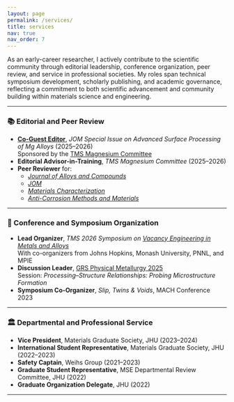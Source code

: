 ```yaml
---
layout: page
permalink: /services/
title: services
nav: true
nav_order: 7
---
```


As an early-career researcher, I actively contribute to the scientific community through editorial leadership, conference organization, peer review, and service in professional societies. My roles span technical symposium development, scholarly publishing, and academic governance, reflecting a commitment to both scientific advancement and community building within materials science and engineering.

---
### 📚 Editorial and Peer Review

- **[Co-Guest Editor](https://www.tms.org/portal/portal/Publications/Journals/JOM/JOM_Topic_Details.aspx?topicID=7657)**, *JOM Special Issue on Advanced Surface Processing of Mg Alloys* (2025–2026)  
  Sponsored by the [TMS Magnesium Committee](https://www.tms.org/portal/portal/Divisions___Committees/Divisions___Committees/Light_Metals_Division/Magnesium_Committee/home.aspx)
- **Editorial Advisor-in-Training**, *TMS Magnesium Committee* (2025–2026)
- **Peer Reviewer** for:  
  - *[Journal of Alloys and Compounds](https://www.sciencedirect.com/journal/journal-of-alloys-and-compounds)*  
  - *[JOM](https://link.springer.com/journal/11837)*  
  - *[Materials Characterization](https://www.sciencedirect.com/journal/materials-characterization)*  
  - *[Anti-Corrosion Methods and Materials](https://www.emeraldgrouppublishing.com/journal/acmm)*

---

### 🎤 Conference and Symposium Organization

- **Lead Organizer**, *TMS 2026 Symposium on [Vacancy Engineering in Metals and Alloys](https://www.programmaster.org/PM/PM.nsf/UpcomingSymposia/ECDAF036EEBD785585258BD300694FE1?OpenDocument&ParentUNID=DE6C0C1548332CD485258B13005B12FA)*  
  With co-organizers from Johns Hopkins, Monash University, PNNL, and MPIE
- **Discussion Leader**, [GRS Physical Metallurgy 2025](https://www.grc.org/physical-metallurgy-grs-conference/2025/)  
  Session: *Processing–Structure Relationships: Probing Microstructure Formation*
- **Symposium Co-Organizer**, *Slip, Twins & Voids*, MACH Conference 2023

---

### 🏛️ Departmental and Professional Service

- **Vice President**, Materials Graduate Society, JHU (2023–2024)  
- **International Student Representative**, Materials Graduate Society, JHU (2022–2023)  
- **Safety Captain**, Weihs Group (2021–2023)  
- **Graduate Student Representative**, MSE Departmental Review Committee, JHU (2022)
- **Graduate Organization Delegate**, JHU (2022)
  
---
